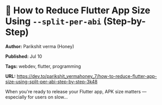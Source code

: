 # 🚀 How to Reduce Flutter App Size Using `--split-per-abi` (Step-by-Step)

**Author:** Parikshit verma (Honey)

**Published:** Jul 10

**Tags:** webdev, flutter, programming

**URL:** https://dev.to/parikshit_vermahoney_7/how-to-reduce-flutter-app-size-using-split-per-abi-step-by-step-3k48

When you're ready to release your Flutter app, APK size matters — especially for users on slow...
